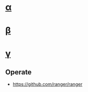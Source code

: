 # [α](https://github.com/elbasel-404/alpha)
# [β](https://github.com/elbasel-404/beta)
# [γ](https://github.com/elbasel-404/gamma)

## Operate
- https://github.com/ranger/ranger

